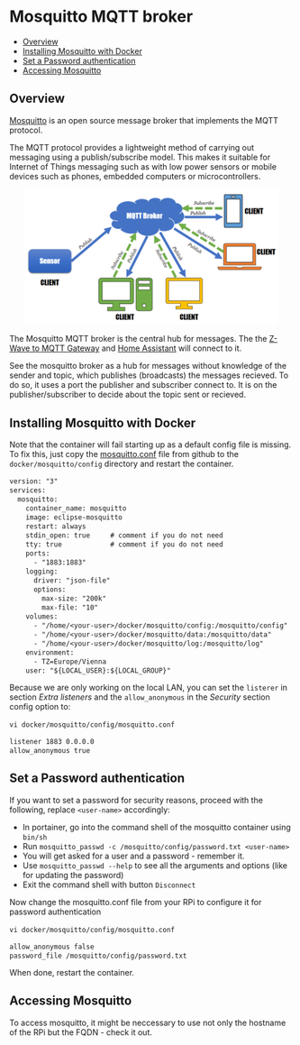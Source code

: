 # Mosquitto MQTT broker

   * [Overview](#overview)
   * [Installing Mosquitto with Docker](#installing-mosquitto-with-docker)
   * [Set a Password authentication](#set-a-password-authentication)
   * [Accessing Mosquitto](#accessing-mosquitto)

<!-- Created by https://github.com/ekalinin/github-markdown-toc -->

## Overview

[Mosquitto](https://mosquitto.org) is an open source message broker that implements the MQTT protocol.

The MQTT protocol provides a lightweight method of carrying out messaging using a publish/subscribe model. This makes it suitable for Internet of Things messaging such as with low power sensors or mobile devices such as phones, embedded computers or microcontrollers.

<p align="center">
<img src="../images/MosquittoMQTTArchitecture.png" width="450" title=" Mosquitto MQTT broker">
</p>

The Mosquitto MQTT broker is the central hub for messages. The the [Z-Wave to MQTT Gateway](./zwavejs2mqtt.md) and [Home Assistant](./ha_install.md) will connect to it.

See the mosquitto broker as a hub for messages without knowledge of the sender and topic, which publishes (broadcasts) the messages recieved. To do so, it uses a port the publisher and subscriber connect to. It is on the  publisher/subscriber to decide about the topic sent or recieved. 

## Installing Mosquitto with Docker

Note that the container will fail starting up as a default config file is missing. To fix this, just copy the [mosquitto.conf](https://github.com/eclipse/mosquitto/blob/master/mosquitto.conf) file from github to the `docker/mosquitto/config` directory and restart the container.

```
version: "3"
services:
  mosquitto:
    container_name: mosquitto
    image: eclipse-mosquitto
    restart: always
    stdin_open: true     # comment if you do not need
    tty: true            # comment if you do not need
    ports:
      - "1883:1883"
    logging:
      driver: "json-file"
      options:
        max-size: "200k"
        max-file: "10"
    volumes:
      - "/home/<your-user>/docker/mosquitto/config:/mosquitto/config"
      - "/home/<your-user>/docker/mosquitto/data:/mosquitto/data"
      - "/home/<your-user>/docker/mosquitto/log:/mosquitto/log"
    environment:
      - TZ=Europe/Vienna
    user: "${LOCAL_USER}:${LOCAL_GROUP}"
```

Because we are only working on the local LAN, you can set the `listerer` in section _Extra listeners_ and the `allow_anonymous` in the _Security_ section config option to:

`vi docker/mosquitto/config/mosquitto.conf`

```
listener 1883 0.0.0.0
allow_anonymous true
```

## Set a Password authentication

If you want to set a password for security reasons, proceed with the following, replace `<user-name>` accordingly:

- In portainer, go into the command shell of the mosquitto container using `bin/sh`
- Run `mosquitto_passwd -c /mosquitto/config/password.txt <user-name>`
- You will get asked for a user and a password - remember it.
- Use `mosquitto_passwd --help` to see all the arguments and options (like for updating the password)
- Exit the command shell with button `Disconnect`

Now change the mosquitto.conf file from your RPi to configure it for password authentication

`vi docker/mosquitto/config/mosquitto.conf`

```
allow_anonymous false
password_file /mosquitto/config/password.txt
```

When done, restart the container.

## Accessing Mosquitto

To access mosquitto, it might be neccessary to use not only the hostname of the RPi but the FQDN - check it out.
